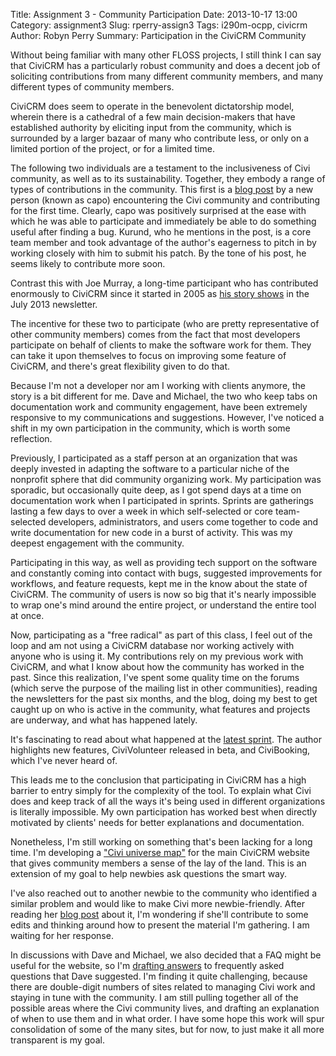 Title: Assignment 3 - Community Participation
Date: 2013-10-17 13:00 
Category: assignment3
Slug: rperry-assign3 
Tags: i290m-ocpp, civicrm 
Author: Robyn Perry 
Summary: Participation in the CiviCRM Community 


Without being familiar with many other FLOSS projects, I still think I can say that CiviCRM has a particularly robust community and does a decent job of soliciting contributions from many different community members, and many different types of community members. 

CiviCRM does seem to operate in the benevolent dictatorship model, wherein there is a cathedral of a few main decision-makers that have established authority by eliciting input from the community, which is surrounded by a larger bazaar of many who contribute less, or only on a limited portion of the project, or for a limited time. 

The following two individuals are a testament to the inclusiveness of Civi community, as well as to its sustainability. Together, they embody a range of types of contributions in the community. This first is a [blog post](https://civicrm.org/blogs/capo/most-important-things-ive-learned-during-code-sprint) by a new person (known as capo) encountering the Civi community and contributing for the first time. Clearly, capo was positively surprised at the ease with which he was able to participate and immediately be able to do something useful after finding a bug. Kurund, who he mentions in the post, is a core team member and took advantage of the author's eagerness to pitch in by working closely with him to submit his patch. By the tone of his post, he seems likely to contribute more soon. 

Contrast this with Joe Murray, a long-time participant who has contributed enormously to CiviCRM since it started in 2005 as [his story shows](https://civicrm.org/civicrm/mailing/view?reset=1&id=335) in the July 2013 newsletter.

The incentive for these two to participate (who are pretty representative of other community members) comes from the fact that most developers participate on behalf of clients to make the software work for them. They can take it upon themselves to focus on improving some feature of CiviCRM, and there's great flexibility given to do that. 

Because I'm not a developer nor am I working with clients anymore, the story is a bit different for me. Dave and Michael, the two who keep tabs on documentation work and community engagement, have been extremely responsive to my communications and suggestions. However, I've noticed a shift in my own participation in the community, which is worth some reflection. 

Previously, I participated as a staff person at an organization that was deeply invested in adapting the software to a particular niche of the nonprofit sphere that did community organizing work. My participation was sporadic, but occasionally quite deep, as I got spend days at a time on documentation work when I participated in sprints. Sprints are gatherings lasting a few days to over a week in which self-selected or core team-selected developers, administrators, and users come together to code and write documentation for new code in a burst of activity. This was my deepest engagement with the community. 

Participating in this way, as well as providing tech support on the software and constantly coming into contact with bugs, suggested improvements for workflows, and feature requests, kept me in the know about the state of CiviCRM. The community of users is now so big that it's nearly impossible to wrap one's mind around the entire project, or understand the entire tool at once. 

Now, participating as a "free radical" as part of this class, I feel out of the loop and am not using a CiviCRM database nor working actively with anyone who is using it. My contributions rely on my previous work with CiviCRM, and what I know about how the community has worked in the past. Since this realization, I've spent some quality time on the forums (which serve the purpose of the mailing list in other communities), reading the newsletters for the past six months, and the blog, doing my best to get caught up on who is active in the community, what features and projects are underway, and what has happened lately. 

It's fascinating to read about what happened at the [latest sprint](https://civicrm.org/blogs/ginkgofjg/best-thing-we-built-london-code-sprint). The author highlights new features, CiviVolunteer released in beta, and CiviBooking, which I've never heard of.

This leads me to the conclusion that participating in CiviCRM has a high barrier to entry simply for the complexity of the tool. To explain what Civi does and keep track of all the ways it's being used in different organizations is literally impossible. My own participation has worked best when directly motivated by clients' needs for better explanations and documentation. 

Nonetheless, I'm still working on something that's been lacking for a long time. I'm developing a ["Civi universe map"](https://docs.google.com/spreadsheet/ccc?key=0AjpFNt0c8qlVdFlXc2xPWFBRY0RFQ0FhSkY5eUlYNnc&usp=sharing) for the main CiviCRM website that gives community members a sense of the lay of the land. This is an extension of my goal to help newbies ask questions the smart way. 

I've also reached out to another newbie to the community who identified a similar problem and would like to make Civi more newbie-friendly. After reading her [blog post](http://civicrm.org/blogs/jessicakirsner/expanding-civicrm-end-user-community) about it, I'm wondering if she'll contribute to some edits and thinking around how to present the material I'm gathering. I am waiting for her response. 

In discussions with Dave and Michael, we also decided that a FAQ might be useful for the website, so I'm [drafting answers](https://docs.google.com/spreadsheet/ccc?key=0AjpFNt0c8qlVdG95dUdicXkyOUp5M0pLMXVXR1pGN1E&usp=sharing) to frequently asked questions that Dave suggested. I'm finding it quite challenging, because there are double-digit numbers of sites related to managing Civi work and staying in tune with the community. I am still pulling together all of the possible areas where the Civi community lives, and drafting an explanation of when to use them and in what order. I have some hope this work will spur consolidation of some of the many sites, but for now, to just make it all more transparent is my goal.



